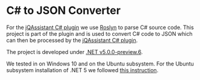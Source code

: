 # C# to JSON Converter

For the [jQAssistant C# plugin](https://github.com/softvis-research/jqa-csharp-plugin) we use [Roslyn](https://github.com/dotnet/roslyn) to parse C# source code. This project is part of the plugin and is used to convert C# code to JSON which can then be processed by the [jQAssistant C# plugin](https://github.com/softvis-research/jqa-csharp-plugin).

The project is developed under [.NET v5.0.0-preview.6](https://dotnet.microsoft.com/download/dotnet/5.0).

We tested in on Windows 10 and on the Ubuntu subsystem. For the Ubuntu subsystem installation of .NET 5 we followed [this instruction](https://github.com/dotnet/core/blob/master/release-notes/5.0/preview/5.0.0-preview.6-install-instructions.md#install-using-debrpm-packages).